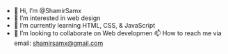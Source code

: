 - 👋 Hi, I’m @ShamirSamx
- 👀 I’m interested in web design
- 🌱 I’m currently learning HTML, CSS, & JavaScript
- 💞️ I’m looking to collaborate on Web developmen
📫 How to reach me via email: shamirsamx@gmail.com

<!---
ShamirSamx/ShamirSamx is a ✨ special ✨ repository because its `README.md` (this file) appears on your GitHub profile.
You can click the Preview link to take a look at your changes.
--->
